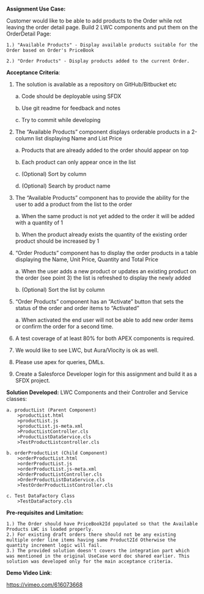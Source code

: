 **Assignment Use Case:**


Customer would like to be able to add products to the Order while not leaving the order detail page.
Build 2 LWC components and put them on the OrderDetail Page:

    1.) "Available Products" - Display available products suitable for the Order based on Order's PriceBook

    2.) "Order Products" - Display products added to the current Order.

**Acceptance Criteria**:

1. The solution is available as a repository on GitHub/Bitbucket etc

    a. Code should be deployable using SFDX

    b. Use git readme for feedback and notes

    c. Try to commit while developing

2. The “Available Products” component displays orderable products in a 2-column list displaying Name and List Price

    a. Products that are already added to the order should appear on top

    b. Each product can only appear once in the list

    c. (Optional) Sort by column

    d. (Optional) Search by product name

3. The “Available Products” component has to provide the ability for the user to add a product from the list to the order

    a. When the same product is not yet added to the order it will be added with a quantity of 1

    b. When the product already exists the quantity of the existing order product should be increased by 1

4. “Order Products” component has to display the order products in a table displaying the Name, Unit Price, Quantity and Total Price

    a. When the user adds a new product or updates an existing product on the order (see point 3) the list is refreshed to display the newly added

    b. (Optional) Sort the list by column

5. “Order Products” component has an “Activate” button that sets the status of the order and order items to “Activated”

    a. When activated the end user will not be able to add new order items or confirm the order for a second time.

6. A test coverage of at least 80% for both APEX components is required.

7. We would like to see LWC, but Aura/Vlocity is ok as well.

8. Please use apex for queries, DMLs.

9. Create a Salesforce Developer login for this assignment and build it as a SFDX project.

**Solution Developed:**
    LWC Components and their Controller and Service classes:

    a. productList (Parent Component)
        >productList.html
        >productList.js
        >productList.js-meta.xml
        >ProductListController.cls
        >ProductListDataService.cls
        >TestProductListcontroller.cls

    b. orderProductList (Child Component)
        >orderProductList.html
        >orderProductList.js
        >orderProductList.js-meta.xml
        >OrderProductListController.cls
        >OrderProductListDataService.cls
        >TestOrderProductListController.cls

    c. Test DataFactory Class
        >TestDataFactory.cls

**Pre-requisites and Limitation:**

    1.) The Order should have PriceBook2Id populated so that the Available Products LWC is loaded properly.
    2.) For existing draft orders there should not be any existing multiple order line items having same Product2Id Otherwise the quantity increment logic will fail.
    3.) The provided solution doesn't covers the integration part which was mentioned in the original UseCase word doc shared earlier. This solution was developed only for the main acceptance criteria.

**Demo Video Link**: 

https://vimeo.com/616073668

